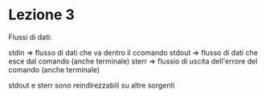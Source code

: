 # Lezione 3
Flussi di dati:

stdin => flusso di dati che va dentro il ccomando
stdout => flusso di dati che esce dal comando (anche terminale)
sterr => flussio di uscita dell'errore del comando (anche terminale)

stdout e sterr sono reindirezzabili su altre sorgenti